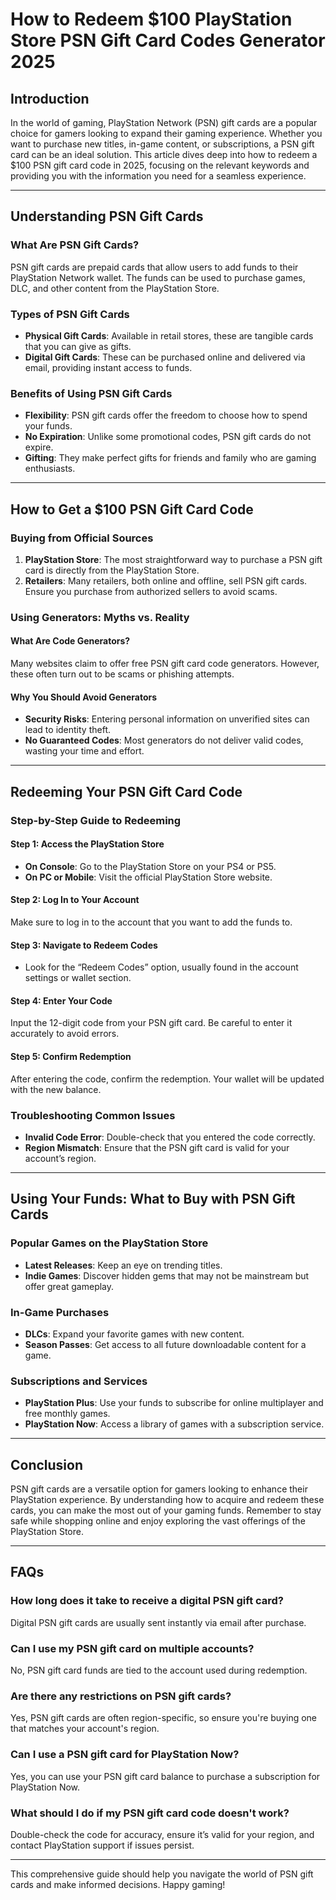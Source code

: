 # How to Redeem $100 PlayStation Store PSN Gift Card Codes Generator 2025

## Introduction

In the world of gaming, PlayStation Network (PSN) gift cards are a popular choice for gamers looking to expand their gaming experience. Whether you want to purchase new titles, in-game content, or subscriptions, a PSN gift card can be an ideal solution. This article dives deep into how to redeem a $100 PSN gift card code in 2025, focusing on the relevant keywords and providing you with the information you need for a seamless experience.

---

## Understanding PSN Gift Cards

### What Are PSN Gift Cards?

PSN gift cards are prepaid cards that allow users to add funds to their PlayStation Network wallet. The funds can be used to purchase games, DLC, and other content from the PlayStation Store. 

### Types of PSN Gift Cards

- **Physical Gift Cards**: Available in retail stores, these are tangible cards that you can give as gifts.
- **Digital Gift Cards**: These can be purchased online and delivered via email, providing instant access to funds.

### Benefits of Using PSN Gift Cards

- **Flexibility**: PSN gift cards offer the freedom to choose how to spend your funds.
- **No Expiration**: Unlike some promotional codes, PSN gift cards do not expire.
- **Gifting**: They make perfect gifts for friends and family who are gaming enthusiasts.

---

## How to Get a $100 PSN Gift Card Code

### Buying from Official Sources

1. **PlayStation Store**: The most straightforward way to purchase a PSN gift card is directly from the PlayStation Store.
2. **Retailers**: Many retailers, both online and offline, sell PSN gift cards. Ensure you purchase from authorized sellers to avoid scams.

### Using Generators: Myths vs. Reality

#### What Are Code Generators?

Many websites claim to offer free PSN gift card code generators. However, these often turn out to be scams or phishing attempts.

#### Why You Should Avoid Generators

- **Security Risks**: Entering personal information on unverified sites can lead to identity theft.
- **No Guaranteed Codes**: Most generators do not deliver valid codes, wasting your time and effort.

---

## Redeeming Your PSN Gift Card Code

### Step-by-Step Guide to Redeeming

#### Step 1: Access the PlayStation Store

- **On Console**: Go to the PlayStation Store on your PS4 or PS5.
- **On PC or Mobile**: Visit the official PlayStation Store website.

#### Step 2: Log In to Your Account

Make sure to log in to the account that you want to add the funds to.

#### Step 3: Navigate to Redeem Codes

- Look for the “Redeem Codes” option, usually found in the account settings or wallet section.

#### Step 4: Enter Your Code

Input the 12-digit code from your PSN gift card. Be careful to enter it accurately to avoid errors.

#### Step 5: Confirm Redemption

After entering the code, confirm the redemption. Your wallet will be updated with the new balance.

### Troubleshooting Common Issues

- **Invalid Code Error**: Double-check that you entered the code correctly. 
- **Region Mismatch**: Ensure that the PSN gift card is valid for your account’s region.

---

## Using Your Funds: What to Buy with PSN Gift Cards

### Popular Games on the PlayStation Store

- **Latest Releases**: Keep an eye on trending titles.
- **Indie Games**: Discover hidden gems that may not be mainstream but offer great gameplay.

### In-Game Purchases

- **DLCs**: Expand your favorite games with new content.
- **Season Passes**: Get access to all future downloadable content for a game.

### Subscriptions and Services

- **PlayStation Plus**: Use your funds to subscribe for online multiplayer and free monthly games.
- **PlayStation Now**: Access a library of games with a subscription service.

---

## Conclusion

PSN gift cards are a versatile option for gamers looking to enhance their PlayStation experience. By understanding how to acquire and redeem these cards, you can make the most out of your gaming funds. Remember to stay safe while shopping online and enjoy exploring the vast offerings of the PlayStation Store.

---

## FAQs

### How long does it take to receive a digital PSN gift card?

Digital PSN gift cards are usually sent instantly via email after purchase.

### Can I use my PSN gift card on multiple accounts?

No, PSN gift card funds are tied to the account used during redemption.

### Are there any restrictions on PSN gift cards?

Yes, PSN gift cards are often region-specific, so ensure you're buying one that matches your account's region.

### Can I use a PSN gift card for PlayStation Now?

Yes, you can use your PSN gift card balance to purchase a subscription for PlayStation Now.

### What should I do if my PSN gift card code doesn't work?

Double-check the code for accuracy, ensure it’s valid for your region, and contact PlayStation support if issues persist. 

---

This comprehensive guide should help you navigate the world of PSN gift cards and make informed decisions. Happy gaming!
